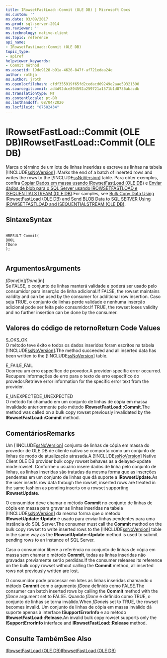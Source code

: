 ```yaml
---
title: IRowsetFastLoad::Commit (OLE DB) | Microsoft Docs
ms.custom: ''
ms.date: 03/09/2017
ms.prod: sql-server-2014
ms.reviewer: ''
ms.technology: native-client
ms.topic: reference
api_name:
- IRowsetFastLoad::Commit (OLE DB)
topic_type:
- apiref
helpviewer_keywords:
- Commit method
ms.assetid: 19de9128-b91a-4626-847f-af721edaa24e
author: rothja
ms.author: jroth
ms.openlocfilehash: cfdf355919f65fd2cedacd09249e2aae59321390
ms.sourcegitcommit: ad4d92dce894592a259721a1571b1d8736abacdb
ms.translationtype: MT
ms.contentlocale: pt-BR
ms.lasthandoff: 08/04/2020
ms.locfileid: "87582434"
---
```

# <a name="irowsetfastloadcommit-ole-db"></a><span data-ttu-id="89288-102">IRowsetFastLoad::Commit (OLE DB)</span><span class="sxs-lookup"><span data-stu-id="89288-102">IRowsetFastLoad::Commit (OLE DB)</span></span>
  <span data-ttu-id="89288-103">Marca o término de um lote de linhas inseridas e escreve as linhas na tabela [!INCLUDE[ssNoVersion](../../includes/ssnoversion-md.md)] .</span><span class="sxs-lookup"><span data-stu-id="89288-103">Marks the end of a batch of inserted rows and writes the rows to the [!INCLUDE[ssNoVersion](../../includes/ssnoversion-md.md)] table.</span></span> <span data-ttu-id="89288-104">Para obter exemplos, confira [Copiar Dados em massa usando IRowsetFastLoad &#40;OLE DB&#41;](irowsetfastload-ole-db.md) e [Enviar dados de blob para o SQL Server usando IROWSETFASTLOAD e ISEQUENTIALSTREAM &#40;OLE DB&#41;](../native-client-ole-db-how-to/send-blob-data-to-sql-server-using-irowsetfastload-and-isequentialstream-ole-db.md).</span><span class="sxs-lookup"><span data-stu-id="89288-104">For samples, see [Bulk Copy Data Using IRowsetFastLoad &#40;OLE DB&#41;](irowsetfastload-ole-db.md) and [Send BLOB Data to SQL SERVER Using IROWSETFASTLOAD and ISEQUENTIALSTREAM &#40;OLE DB&#41;](../native-client-ole-db-how-to/send-blob-data-to-sql-server-using-irowsetfastload-and-isequentialstream-ole-db.md).</span></span>  
  
## <a name="syntax"></a><span data-ttu-id="89288-105">Sintaxe</span><span class="sxs-lookup"><span data-stu-id="89288-105">Syntax</span></span>  
  
```  
  
HRESULT Commit(  
BOOL   
fDone  
);  
  
```  
  
## <a name="arguments"></a><span data-ttu-id="89288-106">Argumentos</span><span class="sxs-lookup"><span data-stu-id="89288-106">Arguments</span></span>  
 <span data-ttu-id="89288-107">*fDone*[in]</span><span class="sxs-lookup"><span data-stu-id="89288-107">*fDone*[in]</span></span>  
 <span data-ttu-id="89288-108">Se FALSE, o conjunto de linhas manterá validade e poderá ser usado pelo consumidor para inserção de linha adicional.</span><span class="sxs-lookup"><span data-stu-id="89288-108">If FALSE, the rowset maintains validity and can be used by the consumer for additional row insertion.</span></span> <span data-ttu-id="89288-109">Caso seja TRUE, o conjunto de linhas perde validade e nenhuma inserção adicional pode ser feita pelo consumidor.</span><span class="sxs-lookup"><span data-stu-id="89288-109">If TRUE, the rowset loses validity and no further insertion can be done by the consumer.</span></span>  
  
## <a name="return-code-values"></a><span data-ttu-id="89288-110">Valores do código de retorno</span><span class="sxs-lookup"><span data-stu-id="89288-110">Return Code Values</span></span>  
 <span data-ttu-id="89288-111">S_OK</span><span class="sxs-lookup"><span data-stu-id="89288-111">S_OK</span></span>  
 <span data-ttu-id="89288-112">O método teve êxito e todos os dados inseridos foram escritos na tabela [!INCLUDE[ssNoVersion](../../includes/ssnoversion-md.md)].</span><span class="sxs-lookup"><span data-stu-id="89288-112">The method succeeded and all inserted data has been written to the [!INCLUDE[ssNoVersion](../../includes/ssnoversion-md.md)] table.</span></span>  
  
 <span data-ttu-id="89288-113">E_FAIL</span><span class="sxs-lookup"><span data-stu-id="89288-113">E_FAIL</span></span>  
 <span data-ttu-id="89288-114">Ocorreu um erro específico de provedor.</span><span class="sxs-lookup"><span data-stu-id="89288-114">A provider-specific error occurred.</span></span> <span data-ttu-id="89288-115">Recupere informações de erro para o texto de erro específico do provedor.</span><span class="sxs-lookup"><span data-stu-id="89288-115">Retrieve error information for the specific error text from the provider.</span></span>  
  
 <span data-ttu-id="89288-116">E_UNEXPECTED</span><span class="sxs-lookup"><span data-stu-id="89288-116">E_UNEXPECTED</span></span>  
 <span data-ttu-id="89288-117">O método foi chamado em um conjunto de linhas de cópia em massa invalidado anteriormente pelo método **IRowsetFastLoad::Commit**.</span><span class="sxs-lookup"><span data-stu-id="89288-117">The method was called on a bulk copy rowset previously invalidated by the **IRowsetFastLoad::Commit** method.</span></span>  
  
## <a name="remarks"></a><span data-ttu-id="89288-118">Comentários</span><span class="sxs-lookup"><span data-stu-id="89288-118">Remarks</span></span>  
 <span data-ttu-id="89288-119">Um [!INCLUDE[ssNoVersion](../../includes/ssnoversion-md.md)] conjunto de linhas de cópia em massa do provedor de OLE DB de cliente nativo se comporta como um conjunto de linhas de modo de atualização atrasada.</span><span class="sxs-lookup"><span data-stu-id="89288-119">A [!INCLUDE[ssNoVersion](../../includes/ssnoversion-md.md)] Native Client OLE DB provider bulk copy rowset behaves as a delayed-update mode rowset.</span></span> <span data-ttu-id="89288-120">Conforme o usuário insere dados de linha pelo conjunto de linhas, as linhas inseridas são tratadas da mesma forma que as inserções pendentes em um conjunto de linhas que dá suporte a **IRowsetUpdate**.</span><span class="sxs-lookup"><span data-stu-id="89288-120">As the user inserts row data through the rowset, inserted rows are treated in the same fashion as pending inserts on a rowset supporting **IRowsetUpdate**.</span></span>  
  
 <span data-ttu-id="89288-121">O consumidor deve chamar o método **Commit** no conjunto de linhas de cópia em massa para gravar as linhas inseridas na tabela [!INCLUDE[ssNoVersion](../../includes/ssnoversion-md.md)] da mesma forma que o método **IRowsetUpdate::Update** é usado para enviar linhas pendentes para uma instância do SQL Server.</span><span class="sxs-lookup"><span data-stu-id="89288-121">The consumer must call the **Commit** method on the bulk copy rowset to write inserted rows to the [!INCLUDE[ssNoVersion](../../includes/ssnoversion-md.md)] table in the same way as the **IRowsetUpdate::Update** method is used to submit pending rows to an instance of SQL Server.</span></span>  
  
 <span data-ttu-id="89288-122">Caso o consumidor libere a referência no conjunto de linhas de cópia em massa sem chamar o método **Commit**, todas as linhas inseridas não gravadas previamente serão perdidas.</span><span class="sxs-lookup"><span data-stu-id="89288-122">If the consumer releases its reference on the bulk copy rowset without calling the **Commit** method, all inserted rows not previously written are lost.</span></span>  
  
 <span data-ttu-id="89288-123">O consumidor pode processar em lotes as linhas inseridas chamando o método **Commit** com o argumento *fDone* definido como FALSE.</span><span class="sxs-lookup"><span data-stu-id="89288-123">The consumer can batch inserted rows by calling the **Commit** method with the *fDone* argument set to FALSE.</span></span> <span data-ttu-id="89288-124">Quando *fDone* é definido como TRUE, o conjunto de linhas se torna inválido.</span><span class="sxs-lookup"><span data-stu-id="89288-124">When *fDone*is set to TRUE, the rowset becomes invalid.</span></span> <span data-ttu-id="89288-125">Um conjunto de linhas de cópia em massa inválido dá suporte apenas à interface **ISupportErrorInfo** e ao método **IRowsetFastLoad::Release**.</span><span class="sxs-lookup"><span data-stu-id="89288-125">An invalid bulk copy rowset supports only the **ISupportErrorInfo** interface and **IRowsetFastLoad::Release** method.</span></span>  
  
## <a name="see-also"></a><span data-ttu-id="89288-126">Consulte Também</span><span class="sxs-lookup"><span data-stu-id="89288-126">See Also</span></span>  
 [<span data-ttu-id="89288-127">IRowsetFastLoad &#40;OLE DB&#41;</span><span class="sxs-lookup"><span data-stu-id="89288-127">IRowsetFastLoad &#40;OLE DB&#41;</span></span>](irowsetfastload-ole-db.md)  
  
  
